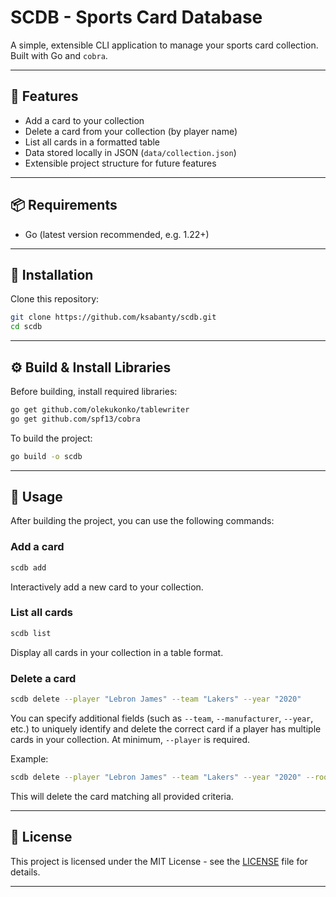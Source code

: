 # SCDB - Sports Card Database

A simple, extensible CLI application to manage your sports card collection.  
Built with Go and `cobra`.

---

## 🚀 Features
- Add a card to your collection
- Delete a card from your collection (by player name)
- List all cards in a formatted table
- Data stored locally in JSON (`data/collection.json`)
- Extensible project structure for future features

---

## 📦 Requirements
- Go (latest version recommended, e.g. 1.22+)

---

## 🔧 Installation

Clone this repository:

```bash
git clone https://github.com/ksabanty/scdb.git
cd scdb
```

---

## ⚙️ Build & Install Libraries

Before building, install required libraries:

```bash
go get github.com/olekukonko/tablewriter
go get github.com/spf13/cobra
```

To build the project:

```bash
go build -o scdb
```

---

## 📝 Usage

After building the project, you can use the following commands:

### Add a card
```bash
scdb add
```
Interactively add a new card to your collection.

### List all cards
```bash
scdb list
```
Display all cards in your collection in a table format.

### Delete a card
```bash
scdb delete --player "Lebron James" --team "Lakers" --year "2020"
```
You can specify additional fields (such as `--team`, `--manufacturer`, `--year`, etc.) to uniquely identify and delete the correct card if a player has multiple cards in your collection. At minimum, `--player` is required.

Example:
```bash
scdb delete --player "Lebron James" --team "Lakers" --year "2020" --rookie
```
This will delete the card matching all provided criteria.

---

## 📄 License
This project is licensed under the MIT License - see the [LICENSE](LICENSE) file for details.

---

